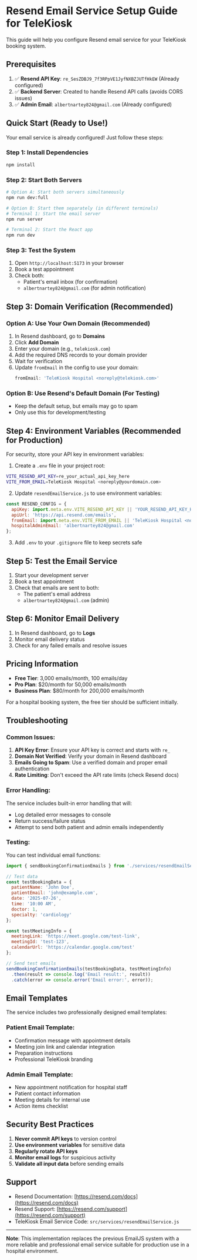 # Resend Email Service Setup Guide for TeleKiosk

This guide will help you configure Resend email service for your TeleKiosk booking system.

## Prerequisites

1. ✅ **Resend API Key**: `re_SesZDBJ9_7f3RPpVE1JyfNXBZJUTfHkEW` (Already configured)
2. ✅ **Backend Server**: Created to handle Resend API calls (avoids CORS issues)
3. ✅ **Admin Email**: `albertnartey824@gmail.com` (Already configured)

## Quick Start (Ready to Use!)

Your email service is already configured! Just follow these steps:

### Step 1: Install Dependencies
```bash
npm install
```

### Step 2: Start Both Servers
```bash
# Option A: Start both servers simultaneously
npm run dev:full

# Option B: Start them separately (in different terminals)
# Terminal 1: Start the email server
npm run server

# Terminal 2: Start the React app
npm run dev
```

### Step 3: Test the System
1. Open `http://localhost:5173` in your browser
2. Book a test appointment
3. Check both:
   - Patient's email inbox (for confirmation)
   - `albertnartey824@gmail.com` (for admin notification)

## Step 3: Domain Verification (Recommended)

### Option A: Use Your Own Domain (Recommended)
1. In Resend dashboard, go to **Domains**
2. Click **Add Domain**
3. Enter your domain (e.g., `telekiosk.com`)
4. Add the required DNS records to your domain provider
5. Wait for verification
6. Update `fromEmail` in the config to use your domain:
   ```javascript
   fromEmail: 'TeleKiosk Hospital <noreply@telekiosk.com>'
   ```

### Option B: Use Resend's Default Domain (For Testing)
- Keep the default setup, but emails may go to spam
- Only use this for development/testing

## Step 4: Environment Variables (Recommended for Production)

For security, store your API key in environment variables:

1. Create a `.env` file in your project root:
```bash
VITE_RESEND_API_KEY=re_your_actual_api_key_here
VITE_FROM_EMAIL=TeleKiosk Hospital <noreply@yourdomain.com>
```

2. Update `resendEmailService.js` to use environment variables:
```javascript
const RESEND_CONFIG = {
  apiKey: import.meta.env.VITE_RESEND_API_KEY || 'YOUR_RESEND_API_KEY_HERE',
  apiUrl: 'https://api.resend.com/emails',
  fromEmail: import.meta.env.VITE_FROM_EMAIL || 'TeleKiosk Hospital <noreply@yourdomain.com>',
  hospitalAdminEmail: 'albertnartey824@gmail.com'
};
```

3. Add `.env` to your `.gitignore` file to keep secrets safe

## Step 5: Test the Email Service

1. Start your development server
2. Book a test appointment
3. Check that emails are sent to both:
   - The patient's email address
   - `albertnartey824@gmail.com` (admin)

## Step 6: Monitor Email Delivery

1. In Resend dashboard, go to **Logs**
2. Monitor email delivery status
3. Check for any failed emails and resolve issues

## Pricing Information

- **Free Tier**: 3,000 emails/month, 100 emails/day
- **Pro Plan**: $20/month for 50,000 emails/month
- **Business Plan**: $80/month for 200,000 emails/month

For a hospital booking system, the free tier should be sufficient initially.

## Troubleshooting

### Common Issues:

1. **API Key Error**: Ensure your API key is correct and starts with `re_`
2. **Domain Not Verified**: Verify your domain in Resend dashboard
3. **Emails Going to Spam**: Use a verified domain and proper email authentication
4. **Rate Limiting**: Don't exceed the API rate limits (check Resend docs)

### Error Handling:

The service includes built-in error handling that will:
- Log detailed error messages to console
- Return success/failure status
- Attempt to send both patient and admin emails independently

### Testing:

You can test individual email functions:

```javascript
import { sendBookingConfirmationEmails } from './services/resendEmailService.js';

// Test data
const testBookingData = {
  patientName: 'John Doe',
  patientEmail: 'john@example.com',
  date: '2025-07-26',
  time: '10:00 AM',
  doctor: 1,
  specialty: 'cardiology'
};

const testMeetingInfo = {
  meetingLink: 'https://meet.google.com/test-link',
  meetingId: 'test-123',
  calendarUrl: 'https://calendar.google.com/test'
};

// Send test emails
sendBookingConfirmationEmails(testBookingData, testMeetingInfo)
  .then(result => console.log('Email result:', result))
  .catch(error => console.error('Email error:', error));
```

## Email Templates

The service includes two professionally designed email templates:

### Patient Email Template:
- Confirmation message with appointment details
- Meeting join link and calendar integration
- Preparation instructions
- Professional TeleKiosk branding

### Admin Email Template:
- New appointment notification for hospital staff
- Patient contact information
- Meeting details for internal use
- Action items checklist

## Security Best Practices

1. **Never commit API keys** to version control
2. **Use environment variables** for sensitive data
3. **Regularly rotate API keys**
4. **Monitor email logs** for suspicious activity
5. **Validate all input data** before sending emails

## Support

- Resend Documentation: [https://resend.com/docs](https://resend.com/docs)
- Resend Support: [https://resend.com/support](https://resend.com/support)
- TeleKiosk Email Service Code: `src/services/resendEmailService.js`

---

**Note**: This implementation replaces the previous EmailJS system with a more reliable and professional email service suitable for production use in a hospital environment.